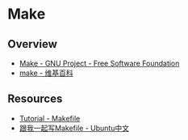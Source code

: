 # Make

## Overview

- [Make - GNU Project - Free Software Foundation](https://www.gnu.org/software/make/)
- [make - 维基百科](https://zh.wikipedia.org/wiki/Make)

## Resources

- [Tutorial - Makefile](http://www.opussoftware.com/tutorial/TutMakefile.htm)
- [跟我一起写Makefile - Ubuntu中文](http://wiki.ubuntu.org.cn/%E8%B7%9F%E6%88%91%E4%B8%80%E8%B5%B7%E5%86%99Makefile)
